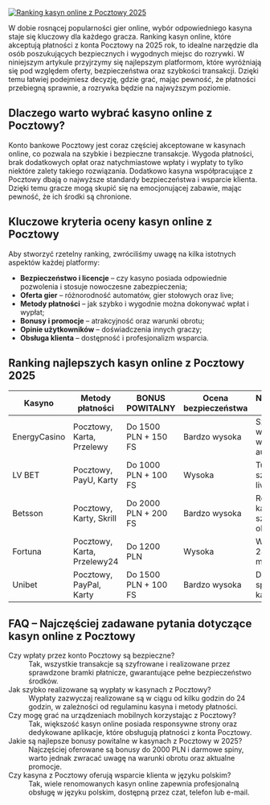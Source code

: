 [![Ranking kasyn online z Pocztowy 2025](https://123-caf.pages.dev/gitsignup.png)](https://vrmoo.ru/Bt82HjjY)

<p>W dobie rosnącej popularności gier online, wybór odpowiedniego kasyna staje się kluczowy dla każdego gracza. Ranking kasyn online, które akceptują płatności z konta Pocztowy na 2025 rok, to idealne narzędzie dla osób poszukujących bezpiecznych i wygodnych miejsc do rozrywki. W niniejszym artykule przyjrzymy się najlepszym platformom, które wyróżniają się pod względem oferty, bezpieczeństwa oraz szybkości transakcji. Dzięki temu łatwiej podejmiesz decyzję, gdzie grać, mając pewność, że płatności przebiegną sprawnie, a rozrywka będzie na najwyższym poziomie.</p>  <h2>Dlaczego warto wybrać kasyno online z Pocztowy?</h2> <p>Konto bankowe Pocztowy jest coraz częściej akceptowane w kasynach online, co pozwala na szybkie i bezpieczne transakcje. Wygoda płatności, brak dodatkowych opłat oraz natychmiastowe wpłaty i wypłaty to tylko niektóre zalety takiego rozwiązania. Dodatkowo kasyna współpracujące z Pocztowy dbają o najwyższe standardy bezpieczeństwa i wsparcie klienta. Dzięki temu gracze mogą skupić się na emocjonującej zabawie, mając pewność, że ich środki są chronione.</p>  <h2>Kluczowe kryteria oceny kasyn online z Pocztowy</h2> <p>Aby stworzyć rzetelny ranking, zwróciliśmy uwagę na kilka istotnych aspektów każdej platformy:</p> <ul> <li><strong>Bezpieczeństwo i licencje</strong> – czy kasyno posiada odpowiednie pozwolenia i stosuje nowoczesne zabezpieczenia;</li> <li><strong>Oferta gier</strong> – różnorodność automatów, gier stołowych oraz live;</li> <li><strong>Metody płatności</strong> – jak szybko i wygodnie można dokonywać wpłat i wypłat;</li> <li><strong>Bonusy i promocje</strong> – atrakcyjność oraz warunki obrotu;</li> <li><strong>Opinie użytkowników</strong> – doświadczenia innych graczy;</li> <li><strong>Obsługa klienta</strong> – dostępność i profesjonalizm wsparcia.</li> </ul>  <h2>Ranking najlepszych kasyn online z Pocztowy 2025</h2> <table> <thead> <tr> <th>Kasyno</th> <th>Metody płatności</th> <th>BONUS POWITALNY</th> <th>Ocena bezpieczeństwa</th> <th>Najważniejsze cechy</th> </tr> </thead> <tbody> <tr> <td>EnergyCasino</td> <td>Pocztowy, Karta, Przelewy</td> <td>Do 1500 PLN + 150 FS</td> <td>Bardzo wysoka</td> <td>Szybkie wypłaty, duży wybór automatów</td> </tr> <tr> <td>LV BET</td> <td>Pocztowy, PayU, Karty</td> <td>Do 1000 PLN + 100 FS</td> <td>Wysoka</td> <td>Turnieje, szeroka oferta live casino</td> </tr> <tr> <td>Betsson</td> <td>Pocztowy, Karty, Skrill</td> <td>Do 2000 PLN + 200 FS</td> <td>Bardzo wysoka</td> <td>Renomowane kasyno, szybka obsługa</td> </tr> <tr> <td>Fortuna</td> <td>Pocztowy, Karta, Przelewy24</td> <td>Do 1200 PLN</td> <td>Wysoka</td> <td>Wsparcie 24/7, aplikacja mobilna</td> </tr> <tr> <td>Unibet</td> <td>Pocztowy, PayPal, Karty</td> <td>Do 1500 PLN + 100 FS</td> <td>Bardzo wysoka</td> <td>Duży wybór sportów i kasyna live</td> </tr> </tbody> </table>  <h2>FAQ – Najczęściej zadawane pytania dotyczące kasyn online z Pocztowy</h2> <dl> <dt>Czy wpłaty przez konto Pocztowy są bezpieczne?</dt> <dd>Tak, wszystkie transakcje są szyfrowane i realizowane przez sprawdzone bramki płatnicze, gwarantujące pełne bezpieczeństwo środków.</dd>  <dt>Jak szybko realizowane są wypłaty w kasynach z Pocztowy?</dt> <dd>Wypłaty zazwyczaj realizowane są w ciągu od kilku godzin do 24 godzin, w zależności od regulaminu kasyna i metody płatności.</dd>  <dt>Czy mogę grać na urządzeniach mobilnych korzystając z Pocztowy?</dt> <dd>Tak, większość kasyn online posiada responsywne strony oraz dedykowane aplikacje, które obsługują płatności z konta Pocztowy.</dd>  <dt>Jakie są najlepsze bonusy powitalne w kasynach z Pocztowy w 2025?</dt> <dd>Najczęściej oferowane są bonusy do 2000 PLN i darmowe spiny, warto jednak zwracać uwagę na warunki obrotu oraz aktualne promocje.</dd>  <dt>Czy kasyna z Pocztowy oferują wsparcie klienta w języku polskim?</dt> <dd>Tak, wiele renomowanych kasyn online zapewnia profesjonalną obsługę w języku polskim, dostępną przez czat, telefon lub e-mail.</dd> </dl>